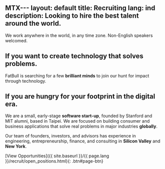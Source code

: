MTX---
layout: default
title: Recruiting
lang: ind
description: Looking to hire the best talent around the world.
---



We work anywhere in the world, in any time zone. Non-English speakers welcomed.

## If you want to create technology that solves problems.

FatBull is searching for a few **brilliant minds** to join our hunt for impact through technology.

## If you are hungry for your footprint in the digital era.

We are a small, early-stage **software start-up**, founded by Stanford and MIT alumni, based in Taipei. We are focused on building consumer and business applications that solve real problems in major industries **globally**.

Our team of founders, investors, and advisors has experience in engineering, entrepreneurship, finance, and consulting in **Silicon Valley** and **New York**.

[View Opportunities]({{ site.baseurl }}/{{ page.lang }}/recruit/open_positions.html){: .btn#page-btn}